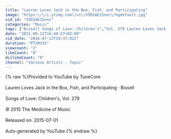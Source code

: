 ```yaml
---
title: "Lauren Loves Jack in the Box, Fish, and Participating"
image: "https:\/\/i.ytimg.com\/vi\/V5DIAE1Snnc\/hqdefault.jpg"
vid_id: "V5DIAE1Snnc"
categories: "Music"
tags: ["Bissell Songs of Love: Children's","Vol. 279 Lauren Loves Jack in the Box","Fish"]
date: "2021-09-11T16:40:57+03:00"
vid_date: "2016-07-13T19:37:02Z"
duration: "PT2M33S"
viewcount: "2"
likeCount: "0"
dislikeCount: "0"
channel: "Various Artists - Topic"
---
```

{% raw %}Provided to YouTube by TuneCore<br /><br />Lauren Loves Jack in the Box, Fish, and Participating · Bissell<br /><br />Songs of Love: Children's, Vol. 279<br /><br />℗ 2015 The Medicine of Music<br /><br />Released on: 2015-07-01<br /><br />Auto-generated by YouTube.{% endraw %}
